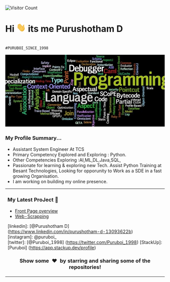 ![Visitor Count](https://profile-counter.glitch.me/{Puruboi}/count.svg)

# Hi <img src="https://raw.githubusercontent.com/ABSphreak/ABSphreak/master/gifs/Hi.gif" width="30px"> its me Purushotham D

                                                            #PURUBOI_SINCE_1998
                                                   
![alt text](https://github.com/Puruboi/Puruboi/blob/main/cover-image.png)
### My Profile Summary...
* Assistant System Engineer At TCS
* Primary Competency Explored and Exploring : Python.
* Other Competencies Exploring :AI,ML,DL,Java,SQL, 
* Passionate for learning & exploring new Tech. Assist Python Training at Besant Technologies, Looking for opporunity to Work as a SDE in a fast growing Organisation. 
* I am working on building my online presence.

<!--* I am currently learning JavaScript and DeepLearing-->
<!--* I’m currently working on my portfolio. -->
<!-- * Ask me about anything, I'll be happy to help, if Possible.....-->

<table><tr><td valign="top" width="50%">

### My Latest ProJect 🌱
<!-- Latest ProJect-LIST:START -->
- [Front Page overview](https://github.com/Puruboi/Puruboi)
- [Web-Scrapping](https://github.com/Puruboi/Web-Scrapping-Project)  
<!--Latest ProJect-LIST:END -->

  
[linkedin]: [@Purushotham D] (https://www.linkedin.com/in/purushotham-d-13093622b)  
[instagram]: @puruboi_     
[twitter]: [@Puruboi_1998] (https://twitter.com/Puruboi_1998) 
[StackUp]: [Puruboi] (https://app.stackup.dev/profile)
  
<h3 align="center">Show some &nbsp;❤️&nbsp; by starring and sharing some of the repositories!</h3>
